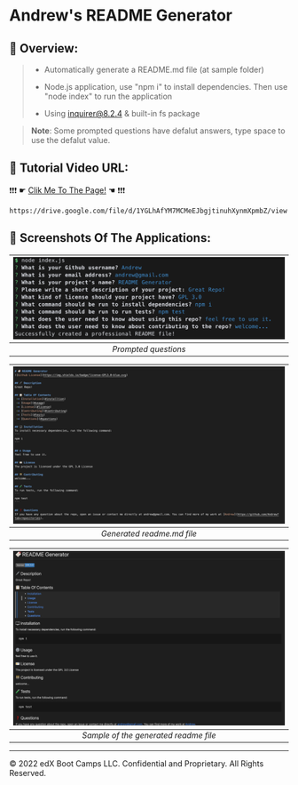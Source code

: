 # Andrew's README Generator

## 🐳 Overview:
> * Automatically generate a README.md file (at sample folder)
>
> * Node.js application, use "npm i" to install dependencies. Then use "node index" to run the application
>
> * Using inquirer@8.2.4 & built-in fs package

> **Note**: Some prompted questions have defalut answers, type space to use the defalut value.  
>



## 🐯 Tutorial Video URL:
❗❗❗ ☛ [Clik Me To The Page!](https://drive.google.com/file/d/1YGLhAfYM7MCMeEJbgjtinuhXynmXpmbZ/view) ☚ ❗❗❗
```
https://drive.google.com/file/d/1YGLhAfYM7MCMeEJbgjtinuhXynmXpmbZ/view
```

## 🦊 Screenshots Of The Applications:

|![screentshot01](./images/01.png)|
|:--:| 
| *Prompted questions* |

|![screentshot02](./images/02.png)|
|:--:| 
| *Generated readme.md file* |

|![screentshot02](./images/03.png)|
|:--:| 
| *Sample of the generated readme file* |
- - -
© 2022 edX Boot Camps LLC. Confidential and Proprietary. All Rights Reserved.
